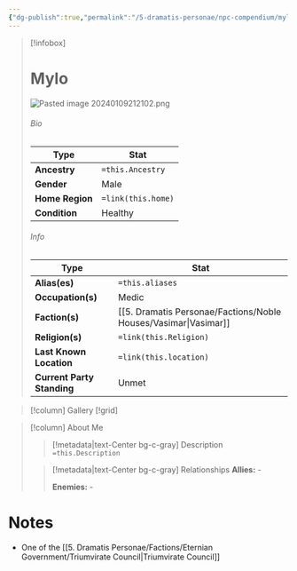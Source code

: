 ```yaml
---
{"dg-publish":true,"permalink":"/5-dramatis-personae/npc-compendium/mylo/","noteIcon":""}
---
```



> [!infobox]
> # Mylo
> ![Pasted image 20240109212102.png](/img/user/x.%20Assets/Attachments/Pasted%20image%2020240109212102.png)
> ###### Bio
> Type |  Stat |
> ---|---|
> **Ancestry** | `=this.Ancestry` |
> **Gender** | Male |
> **Home Region** | `=link(this.home)` |
> **Condition** | Healthy |
> ###### Info
> Type |  Stat |
> ---|---|
> **Alias(es)** | `=this.aliases` |
> **Occupation(s)** | Medic |
> **Faction(s)** | [[5. Dramatis Personae/Factions/Noble Houses/Vasimar\|Vasimar]] |
> **Religion(s)** | `=link(this.Religion)` |
> **Last Known Location** | `=link(this.location)` |
> **Current Party Standing** | Unmet |

> [!column] Gallery 
> [!grid] 
> 

> [!column] About Me
>> [!metadata|text-Center bg-c-gray] Description
>> `=this.Description`
>
>> [!metadata|text-Center bg-c-gray] Relationships
>> **Allies:** -
>>
>> **Enemies:** -

# Notes

- One of the [[5. Dramatis Personae/Factions/Eternian Government/Triumvirate Council\|Triumvirate Council]] 

